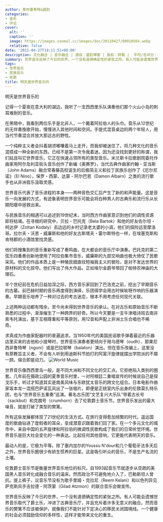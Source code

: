 ```yaml
---
author: 莱布雷希特&盛韵
categories:
- 音乐
- 评论
cover:
  alt: ''
  caption: ''
  image: https://images.soomal.cc/images/doc/20110427/00010504.webp
  relative: false
date: '2011-04-27T19:11:51+08:00'
description: 文化融合 | 音乐融合 | 源自：盛韵博客 | 版权：转载 |  平均/总评分：09.50/19
summary: 世界音乐反映了今日的世界，一个没有道德确定性的紧张之所。有人可能会遗憾世界音乐取代了爵士乐，冲进了古典音乐厅，并且充斥着许多无意义的融合。然而音乐的樊篱不应该被保护，就像我们不能针对下定决心的移民关闭国境线。一个健康的社会必须鼓励信仰的多样性，这样才能带来文化的重生。
tags:
- 世界音乐
- 民族音乐
- 民歌
title: 明天是世界音乐的
---
```


明天是世界音乐的

记得一个夏夜在意大利的湖边，我听了一支西西里乐队演奏他们那个火山小岛的刺耳难耐的音乐。

在黑暗中，我看到两位乐手是北非人，一个戴着阿拉伯人的头巾。音乐从12世纪的无伴奏挽歌开始，慢慢进入其他时间和空间。手提式混音桌边的两个年轻人，用当代节奏混合并放大那远古的野性。

一个纯粹主义者会抖着胡须嘟囔着马上走开，而我却被迷住了。将几种文化的音乐混搭成一种全新的东西，已经不是第一次令我着迷。因为还没找到更好的称谓，我们姑且叫它世界音乐，它正在快速占领所有的类型音乐。米兰斯卡拉歌剧院委托作曲家用阿尔及利亚街头音乐创作了新编《奥赛罗》，当代古典作曲家约翰・亚当斯（John Adams）融合常春藤高校诞生的后极简主义和拉丁民族乐创作了《厄尔尼诺》（El Nino），保罗・西蒙、达蒙・阿尔巴恩（Damon Albarn）之类的流行歌手也从非洲音乐汲取灵感。

世界音乐代表了音乐进程的本身――两种音色交汇后产生了新的和声能量。这是音乐一向发展的方式，有迹象表明世界音乐可能会将白种男人的古典乐和流行乐从长期阳痿中拯救出来。

与民族音乐的相遇可以追述到19世纪末，当时西方作曲家意识到他们的调性资源即将枯竭。在寻根的研究中，贝拉・巴托克（Bela Bartok）和他的好友佐尔坦・柯达伊（Zoltan Kodaly）去边远的乡村记录老太婆的小调，他们的探险远至摩洛哥。拉尔夫・沃恩・威廉斯和他的好友古斯塔夫・霍尔斯特也一样，在埃塞克斯和肯特郡的小酒馆里找灵感。

他们将搜集到的音乐重新写成了奏鸣曲，在大都会的音乐厅中演奏。巴托克的第二弦乐四重奏创新地使用了阿拉伯集市音乐，威廉斯的九部交响曲也极大倚仗了民歌采风。他们的作品本质上是一种殖民细直纹短袖我主义的冒险，是对不发达世界的原材料的文化掠夺。他们写出了伟大作品，正如埃尔金爵爷带回了帕特农神庙的大理石。

半个世纪前在危机日益加深之际，西方音乐家回到了巴洛克之前，挖出了早期音乐的古墓。前巴赫时期的音乐再度得到演绎，乐团得学会用古时候呲呀作响的乐器演奏。早期音乐培养了一种对过去的考古迷恋，根本不用考虑任何现代关联。

上述两种运动都有残余，至今尚未得到世界音乐的承认。在对古乐和原始音乐不断熟悉的过程中，渐渐催生了一种跨界的好奇。所以今天要是一支牛津唱诗班去南非索韦托演出，基于互相尊重和平等原则，用12音和声配上非洲土乐合唱也不稀奇。

求真成为作曲家配器时的普遍追求。当1950年代的美国民谣歌手弹着最近的乐器店里买来的吉他和小提琴时，世界音乐演奏者更倾向于用乌德琴（oudh）、那果尼西非鲁特琴（ngoni）或是巴拉顿琴（balaton）演出。但在音乐改编上，这里没有原教旨主义者，不会有人听到用迪斯科节拍打的阿富汗旋律就摆出学院派的不屑一顾。熔合即是动力。
![World Music](https://images.soomal.cc/images/doc/20110427/00010504.webp)





世界音乐像西西里岛一般，是不同大洲和不同文化的交汇点。它拒绝陷入类别的圈套。几年前在摄政公园的夏季音乐村里，一对阿根廷二重唱宣传的时候说自己是探戈乐手，听过才知道其实是南美风味与东欧犹太音乐的跨文化组合。日本电影作曲家坂本龙一混搭巴萨诺瓦风出了一张唱片。即便是正统室内乐出身的伦敦莫扎特乐团，也与“世界音乐五重奏”巡演。著名古乐团“文艺复兴大乐队”带着古长号（sackbut）和克朗号（crumhorn）去了伦敦爵士音乐节。世界音乐发出的最大噪音，就是打破了类型的樊篱。

所有这些发展都体现了21世纪的生活方式。在旅行变得愈加频繁的时代，遥远国度的歌曲钻进了度假者的耳朵，变成潜意识跟着我们回了家。在一个多元文化的城市中，来自中国的五声旋律和阿拉伯的微调性民歌构成了我们的日常听觉环境。世界音乐是巨大社会变化的一种表达。比起任何其他音响，它更能代表明天的音乐。

最动人的是，它极为平等。除了塞内加尔的Youssu N'dour和几个葡萄牙法多天后之外，世界音乐圈很少有娇生惯养的巨星。这是吸引听众的音乐，不是生产名流的土壤。

伦敦爵士音乐节是衡量世界音乐地位的标尺。自1993起音乐节就逐步从空疏的美国黑人音乐转化成融合音乐的温床。然而政治不可避免地介入了，巴勒斯坦人曾抗。提上裤子，议音乐节没有为歌手里姆・克拉尼（Reem Kelani）和以色列异见萨克斯风手吉拉德・阿茨蒙（Gilad Atzmon）的联合音乐会做宣传。

世界音乐反映了今日的世界，一个没有道德确定性的紧张之所。有人可能会遗憾世界音乐取代了爵士乐，冲进了古典音乐厅，并且充斥着许多无意义的融合。然而音乐的樊篱不应该被保护，就像我们不能针对下定决心的移民关闭国境线。一个健康的社会必须鼓励信仰的多样性，这样才能带来文化的重生。